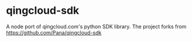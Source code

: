 qingcloud-sdk
=============
A node port of qingcloud.com's python SDK library.
The project forks from https://github.com/Pana/qingcloud-sdk
